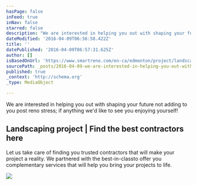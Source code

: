 ```yaml
---
hasPage: false
inFeed: true
inNav: false
starred: false
description: "We are interested in helping you out with shaping your future not adding to you post reno stress; if anything we'd like to see you enjoying yourself! "
dateModified: '2016-04-09T06:56:58.422Z'
title: ''
datePublished: '2016-04-09T06:57:31.625Z'
author: []
isBasedOnUrl: 'https://www.smartreno.com/en-ca/edmonton/project/landscaping?gclid=Cj0KEQjwrZ24BRC098fr-OqnuMkBEiQAKQ9lgO5T7gOOBPbs6gfng3-hKkxGPJk6rZ-q_sir7ZIEiSsaAtlr8P8HAQ'
sourcePath: _posts/2016-04-09-we-are-interested-in-helping-you-out-with-shaping-your-futur.md
published: true
_context: 'http://schema.org'
_type: MediaObject

---
```

We are interested in helping you out with shaping your future not adding to you post reno stress; if anything we'd like to see you enjoying yourself! 

<article style=""><h1>Landscaping project | Find the best contractors here</h1><p>Let us take care of finding you trusted contractors that will make your project a reality. We partnered with the best-in-classto offer you complementary services that will help you bring your projects to life.</p><img src="https://www.smartreno.com/img/redesign/content/video-client.jpg" /></article>